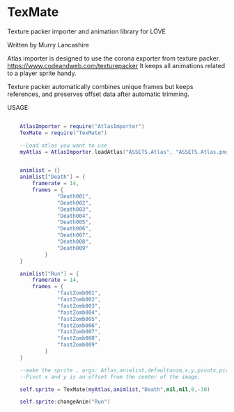 # TexMate
Texture packer importer and animation library for LÖVE

Written by Murry Lancashire

Atlas importer is designed to use the corona exporter from texture packer. https://www.codeandweb.com/texturepacker
It keeps all animations related to a player sprite handy. 

Texture packer automatically combines unique frames but keeps references, and preserves offset data after automatic trimming. 

USAGE:

```lua

	AtlasImporter = require("AtlasImporter")
	TexMate = require("TexMate")

	--Load atlas you want to use 
	myAtlas = AtlasImporter.loadAtlas("ASSETS.Atlas", "ASSETS.Atlas.png")


	animlist = {}
	animlist["Death"] = {
		framerate = 14,
		frames = {
				"Death001",
				"Death002",
				"Death003",
				"Death004",
				"Death005",
				"Death006",
				"Death007",
				"Death008",
				"Death009"
			}
	}

	animlist["Run"] = {
		framerate = 14, 
		frames = {
				"fastZomb001",
				"fastZomb002",
				"fastZomb003",
				"fastZomb004",
				"fastZomb005",
				"fastZomb006",
				"fastZomb007",
				"fastZomb008",
				"fastZomb009"
			}
	}

	--make the sprite , args: Atlas,animlist,defaultanim,x,y,pivotx,pivoty,rot
	--Pivot x and y is an offset from the center of the image. 

	self.sprite = TexMate(myAtlas,animlist,"Death",nil,nil,0,-30)

	self.sprite:changeAnim("Run")
```
